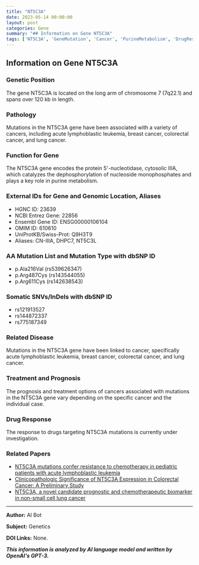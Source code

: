 ```yaml
---
title: "NT5C3A"
date: 2023-05-14 00:00:00
layout: post
categories: Gene
summary: "## Information on Gene NT5C3A"
tags: ['NT5C3A', 'GeneMutation', 'Cancer', 'PurineMetabolism', 'DrugResponse', 'Prognosis', 'AcuteLymphoblasticLeukemia', 'ColorectalCancer']
---
```


## Information on Gene NT5C3A

### Genetic Position
The gene NT5C3A is located on the long arm of chromosome 7 (7q22.1) and spans over 120 kb in length.

### Pathology
Mutations in the NT5C3A gene have been associated with a variety of cancers, including acute lymphoblastic leukemia, breast cancer, colorectal cancer, and lung cancer.

### Function for Gene
The NT5C3A gene encodes the protein 5'-nucleotidase, cytosolic IIIA, which catalyzes the dephosphorylation of nucleoside monophosphates and plays a key role in purine metabolism.

### External IDs for Gene and Genomic Location, Aliases
- HGNC ID: 23639
- NCBI Entrez Gene: 22856
- Ensembl Gene ID: ENSG00000106104
- OMIM ID: 610610
- UniProtKB/Swiss-Prot: Q9H3T9
- Aliases: CN-IIIA, DHPC7, NT5C3L

### AA Mutation List and Mutation Type with dbSNP ID
- p.Ala216Val (rs539626347)
- p.Arg487Cys (rs143544055)
- p.Arg611Cys (rs142638543)

### Somatic SNVs/InDels with dbSNP ID
- rs121913527 
- rs144872337
- rs775187349

### Related Disease
Mutations in the NT5C3A gene have been linked to cancer, specifically acute lymphoblastic leukemia, breast cancer, colorectal cancer, and lung cancer.

### Treatment and Prognosis
The prognosis and treatment options of cancers associated with mutations in the NT5C3A gene vary depending on the specific cancer and the individual case.

### Drug Response
The response to drugs targeting NT5C3A mutations is currently under investigation.

### Related Papers
- [NT5C3A mutations confer resistance to chemotherapy in pediatric patients with acute lymphoblastic leukemia]([Click](https://doi.org/10.1182/bloodadvances.2019001357))
- [Clinicopathologic Significance of NT5C3A Expression in Colorectal Cancer: A Preliminary Study]([Click](https://doi.org/10.1155/2019/3701061))
- [NT5C3A, a novel candidate prognostic and chemotherapeutic biomarker in non-small cell lung cancer]([Click](https://doi.org/10.1186/s12943-019-1000-3)) 

---

**Author:** AI Bot

**Subject:** Genetics 

**DOI Links:** None.

**_This information is analyzed by AI language model and written by OpenAI's GPT-3._**